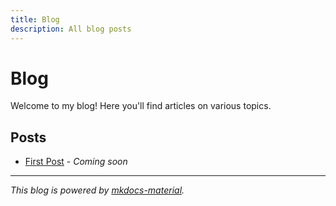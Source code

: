 ```yaml
---
title: Blog
description: All blog posts
---
```


# Blog

Welcome to my blog! Here you'll find articles on various topics.

## Posts

- [First Post](first-post.md) - *Coming soon*

---

*This blog is powered by [mkdocs-material](https://squidfunk.github.io/mkdocs-material/).*
